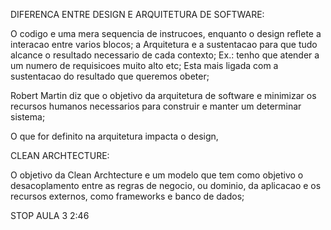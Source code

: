 DIFERENCA ENTRE DESIGN E ARQUITETURA DE SOFTWARE:

O codigo e uma mera sequencia de instrucoes, enquanto o design reflete a interacao entre varios blocos;
a Arquitetura e a sustentacao para que tudo alcance o resultado necessario de cada contexto;
Ex.: tenho que atender a um numero de requisicoes muito alto etc; Esta mais ligada com a sustentacao
do resultado que queremos obeter;

Robert Martin diz que o objetivo da arquitetura de software e minimizar os recursos humanos necessarios
para construir e manter um determinar sistema;


O que for definito na arquitetura impacta o design, 


CLEAN ARCHTECTURE:

O objetivo da Clean Archtecture e um modelo que tem como objetivo o desacoplamento entre
as regras de negocio, ou dominio, da aplicacao e os recursos externos, como frameworks e banco de dados;


STOP AULA 3 2:46